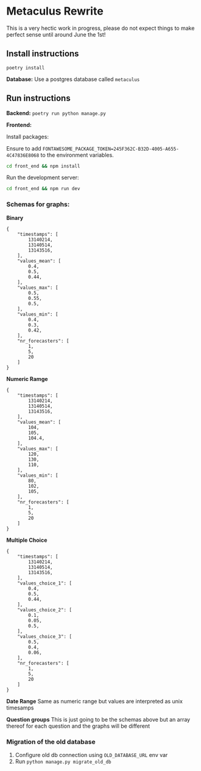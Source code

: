 # Metaculus Rewrite

This is a very hectic work in progress, please do not expect things to make perfect sense until around June the 1st!

## Install instructions

`poetry install`

**Database:**
Use a postgres database called `metaculus`

## Run instructions
**Backend:**
`poetry run python manage.py`

**Frontend:**

Install packages:

Ensure to add `FONTAWESOME_PACKAGE_TOKEN=245F362C-B32D-4005-A655-4C47836E8068` to the environment variables.

```bash
cd front_end && npm install
```

Run the development server:

```bash
cd front_end && npm run dev
```

### Schemas for graphs:

**Binary**
```
{
    "timestamps": [
        13140214,
        13140514,
        13143516,
    ],
    "values_mean": [
        0.4,
        0.5,
        0.44,
    ],
    "values_max": [
        0.5,
        0.55,
        0.5,
    ],
    "values_min": [
        0.4,
        0.3,
        0.42,
    ],
    "nr_forecasters": [
        1,
        5,
        20
    ]
}
```

**Numeric Ramge**
```
{
    "timestamps": [
        13140214,
        13140514,
        13143516,
    ],
    "values_mean": [
        104,
        105,
        104.4,
    ],
    "values_max": [
        120,
        130,
        110,
    ],
    "values_min": [
        80,
        102,
        105,
    ],
    "nr_forecasters": [
        1,
        5,
        20
    ]
}
```

**Multiple Choice**

```
{
    "timestamps": [
        13140214,
        13140514,
        13143516,
    ],
    "values_choice_1": [
        0.4,
        0.5,
        0.44,
    ],
    "values_choice_2": [
        0.1,
        0.05,
        0.5,
    ],
    "values_choice_3": [
        0.5,
        0.4,
        0.06,
    ],
    "nr_forecasters": [
        1,
        5,
        20
    ]
}
```

**Date Range**
Same as numeric range but values are interpreted as unix timesamps


**Question groups**
This is just going to be the schemas above but an array thereof for each question and the graphs will be different


### Migration of the old database
1. Configure old db connection using `OLD_DATABASE_URL` env var 
2. Run `python manage.py migrate_old_db`
